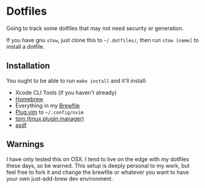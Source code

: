 # Dotfiles

Going to track some dotfiles that may not need security or generation.

If you have gnu `stow`, just clone this to `~/.dotfiles/`, then run `stow
[name]` to install a dotfile.

## Installation

You ought to be able to run `make install` and it'll install:

- Xcode CLI Tools (if you haven't already)
- [Homebrew](https://brew.sh/)
- Everything in my [Brewfile](https://github.com/evantravers/dotfiles/blob/master/Brewfile)
- [Plug.vim](https://github.com/junegunn/vim-plug) to `~/.config/nvim`
- [tpm (tmux plugin manager)](https://github.com/tmux-plugins/tpm)
- [asdf](https://github.com/asdf-vm/asdf)

## Warnings

I have only tested this on OSX. I tend to live on the edge with my dotfiles
these days, so be warned. This setup is deeply personal to my work, but feel
free to fork it and change the brewfile or whatever you want to have your own
just-add-brew dev environment.
